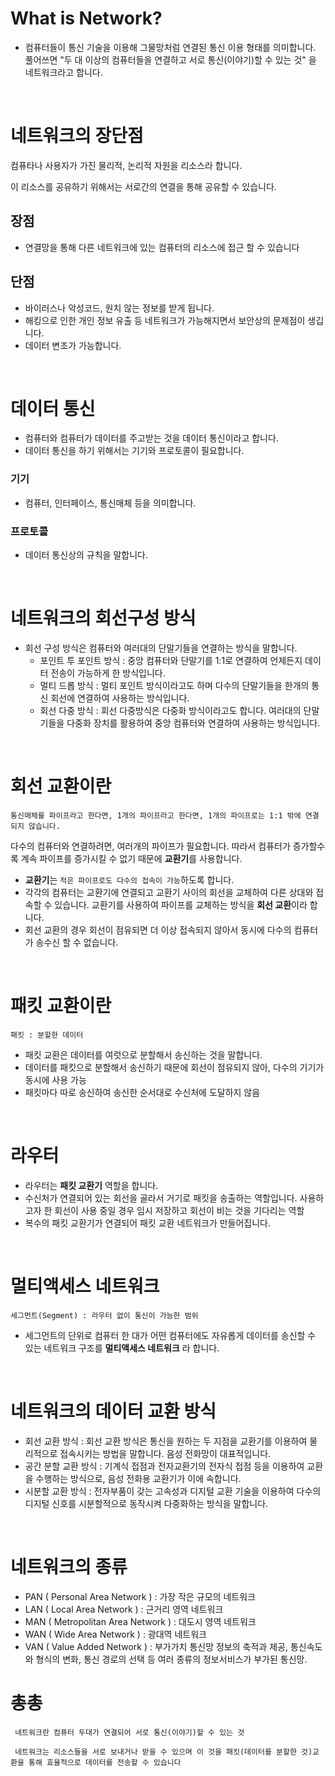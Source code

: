 # What is Network?

- 컴퓨터들이 통신 기술을 이용해 그물망처럼 연결된 통신 이용 형태를 의미합니다.  풀어쓰면 "두 대 이상의 컴퓨터들을 연결하고 서로 통신(이야기)할 수 있는 것" 을 네트워크라고 합니다.

<br>

# 네트워크의 장단점

컴퓨타나 사용자가 가진 물리적, 논리적 자원을 리소스라 합니다.

이 리소스를 공유하기 위해서는 서로간의 연결을 통해 공유할 수 있습니다.

## 장점

- 연결망을 통해 다른 네트워크에 있는 컴퓨터의 리소스에 접근 할 수 있습니다

## 단점

- 바이러스나 악성코드, 원치 않는 정보를 받게 됩니다.
- 해킹으로 인한 개인 정보 유출 등 네트워크가 가능해지면서 보안상의 문제점이 생깁니다.
- 데이터 변조가 가능합니다.

<br>

# 데이터 통신

- 컴퓨터와 컴퓨터가 데이터를 주고받는 것을 데이터 통신이라고 합니다.
- 데이터 통신을 하기 위해서는 기기와 프로토콜이 필요합니다.

### 기기

- 컴퓨터, 인터페이스, 통신매체 등을 의미합니다.

### 프로토콜

- 데이터 통신상의 규칙을 말합니다.

<br>

# 네트워크의 회선구성 방식

- 회선 구성 방식은 컴퓨터와 여러대의 단말기들을 연결하는 방식을 말합니다.
    - 포인트 투 포인트 방식 : 중앙 컴퓨터와 단말기를 1:1로 연결하여 언제든지 데이터 전송이 가능하게 한 방식입니다.
    - 멀티 드롭 방식 : 멀티 포인트 방식이라고도 하며 다수의 단말기들을 한개의 통신 회선에 연결하여 사용하는 방식입니다.
    - 회선 다중 방식 : 회선 다중방식은 다중화 방식이라고도 합니다. 여러대의 단말기들을 다중화 장치를 활용하여 중앙 컴퓨터와 연결하여 사용하는 방식입니다.

<br>

# 회선 교환이란

`` 통신매체를 파이프라고 한다면, 1개의 파이프라고 한다면, 1개의 파이프로는 1:1 밖에 연결되지 않습니다. ``

다수의 컴퓨터와 연결하려면, 여러개의 파이프가 필요합니다. 따라서 컴퓨터가 증가할수록 계속 파이프를 증가시킬 수 없기 때문에 **교환기**를 사용합니다.

- **교환기**는 ``적은 파이프로도 다수의 접속이 가능``하도록 합니다.
- 각각의 컴퓨터는 교환기에 연결되고 교환기 사이의 회선을 교체하여 다른 상대와 접속할 수 있습니다.
 교환기를 사용하여 파이프를 교체하는 방식을 **회선 교환**이라 합니다.
- 회선 교환의 경우 회선이 점유되면 더 이상 접속되지 않아서 동시에 다수의 컴퓨터가 송수신 할 수 없습니다.

<br>

# 패킷 교환이란

`` 패킷 : 분할한 데이터 ``

- 패킷 교환은 데이터를 여럿으로 분할해서 송신하는 것을 말합니다.
- 데이터를 패킷으로 분할해서 송신하기 때문에 회선이 점유되지 않아, 다수의 기기가 동시에 사용 가능
- 패킷마다 따로 송신하여 송신한 순서대로 수신처에 도달하지 않음

<br>

# 라우터

- 라우터는 **패킷 교환기** 역할을 합니다.
- 수신처가 연결되어 있는 회선을 골라서 거기로 패킷을 송출하는 역할입니다. 사용하고자 한 회선이 사용 중일 경우 임시 저장하고 회선이 비는 것을 기다리는 역할
- 복수의 패킷 교환기가 연결되어 패킷 교환 네트워크가 만들어집니다.

<br>

# 멀티액세스 네트워크

`` 세그먼트(Segment) : 라우터 없이 통신이 가능한 범위 ``

- 세그먼트의 단위로 컴퓨터 한 대가 어떤 컴퓨터에도 자유롭게 데이터를 송신할 수 있는 네트워크 구조를 **멀티액세스 네트워크** 라 합니다.

<br>

# 네트워크의 데이터 교환 방식

- 회선 교환 방식 : 회선 교환 방식은 통신을 원하는 두 지점을 교환기를 이용하여 물리적으로 접속시키는 방법을 말합니다. 음성 전화망이 대표적입니다.
- 공간 분할 교환 방식 : 기계식 접점과 전자교환기의 전자식 접점 등을 이용하여 교환을 수행하는 방식으로, 음성 전화용 교환기가 이에 속합니다.
- 시분할 교환 방식 : 전자부품이 갖는 고속성과 디지털 교환 기술을 이용하여 다수의 디지털 신호를 시분할적으로 동작시켜 다중화하는 방식을 말합니다.

<br>

# 네트워크의 종류

- PAN ( Personal Area Network ) : 가장 작은 규모의 네트워크
- LAN ( Local Area Network ) : 근거리 영역 네트워크
- MAN ( Metropolitan Area Network ) : 대도시 영역 네트워크
- WAN ( Wide Area Network ) : 광대역 네트워크
- VAN ( Value Added Network ) : 부가가치 통신망 정보의 축적과 제공, 통신속도와 형식의 변화, 통신 경로의 선택 등 여러 종류의 정보서비스가 부가된 통신망.

# 총총

`` 네트워크란 컴퓨터 두대가 연결되어 서로 통신(이야기)할 수 있는 것``

`` 네트워크는 리소스들을 서로 보내거나 받을 수 있으며 이 것을 패킷(데이터를 분할한 것)교환을 통해 효율적으로 데이터를 전송할 수 있습니다``